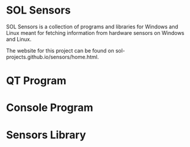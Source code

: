 # SOL Sensors

SOL Sensors is a collection of programs and libraries for Windows and Linux meant for fetching information from hardware sensors on Windows and Linux.

The website for this project can be found on sol-projects.github.io/sensors/home.html.

# QT Program

# Console Program

# Sensors Library
